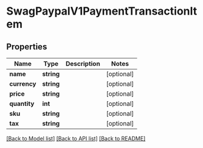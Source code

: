 # SwagPaypalV1PaymentTransactionItem

## Properties
Name | Type | Description | Notes
------------ | ------------- | ------------- | -------------
**name** | **string** |  | [optional] 
**currency** | **string** |  | [optional] 
**price** | **string** |  | [optional] 
**quantity** | **int** |  | [optional] 
**sku** | **string** |  | [optional] 
**tax** | **string** |  | [optional] 

[[Back to Model list]](../../README.md#documentation-for-models) [[Back to API list]](../../README.md#documentation-for-api-endpoints) [[Back to README]](../../README.md)

